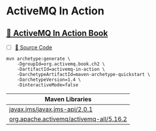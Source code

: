 # ActiveMQ In Action


## [ :notebook: ActiveMQ In Action Book](https://www.manning.com/books/activemq-in-action)

- [ ] [:scroll: Source Code](https://github.com/bsnyder/activemq-in-action)

```
mvn archetype:generate \
    -DgroupId=org.activemq.book.ch2 \
    -DartifactId=activemq-in-action \
    -DarchetypeArtifactId=maven-archetype-quickstart \
    -DarchetypeVersion=1.4 \
    -DinteractiveMode=false
```

| Maven Libraries |
|-----------------|
| [javax.jms/javax.jms-api/2.0.1](https://mvnrepository.com/artifact/javax.jms/javax.jms-api/2.0.1) |
| [org.apache.activemq/activemq-all/5.16.2](https://mvnrepository.com/artifact/org.apache.activemq/activemq-all/5.16.2) |
